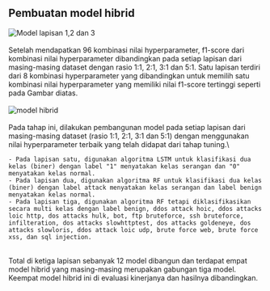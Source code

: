 ## Pembuatan model hibrid 
![Model lapisan 1,2 dan 3](https://github.com/fando-tek/Hybrid-learning-IDS/assets/81504312/c1258df1-9677-4547-9ab6-05784a12da89)\
\
Setelah mendapatkan 96 kombinasi nilai hyperparameter, f1-score dari kombinasi nilai hyperparameter dibandingkan pada setiap lapisan dari masing-masing dataset dengan rasio 1:1, 2:1, 3:1 dan 5:1. Satu lapisan terdiri dari 8 kombinasi hyperparameter yang dibandingkan untuk memilih satu kombinasi nilai hyperparameter yang memiliki nilai f1-score tertinggi seperti pada Gambar diatas.\
\
![model hibrid](https://github.com/fando-tek/Hybrid-learning-IDS/assets/81504312/587da801-672b-4a9e-9038-cf2d80f215be)\
\
Pada tahap ini, dilakukan pembangunan model pada setiap lapisan dari masing-masing dataset (rasio 1:1, 2:1, 3:1 dan 5:1) dengan menggunakan nilai hyperparameter terbaik yang telah didapat dari tahap tuning.\
```
- Pada lapisan satu, digunakan algoritma LSTM untuk klasifikasi dua kelas (biner) dengan label "1" menyatakan kelas serangan dan "0" menyatakan kelas normal.
- Pada lapisan dua, digunakan algoritma RF untuk klasifikasi dua kelas (biner) dengan label attack menyatakan kelas serangan dan label benign menyatakan kelas normal.
- Pada lapisan tiga, digunakan algoritma RF tetapi diklasifikasikan secara multi kelas dengan label benign, ddos attack hoic, ddos attacks loic http, dos attacks hulk, bot, ftp bruteforce, ssh bruteforce, infilteration, dos attacks slowhttptest, dos attacks goldeneye, dos attacks slowloris, ddos attack loic udp, brute force web, brute force xss, dan sql injection.
```
\
Total di ketiga lapisan sebanyak 12 model dibangun dan terdapat empat model hibrid yang masing-masing merupakan gabungan tiga model. Keempat model hibrid ini di evaluasi kinerjanya dan hasilnya dibandingkan.
